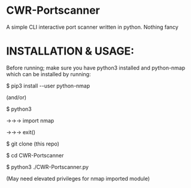 # CWR-Portscanner
A simple CLI interactive port scanner written in python. Nothing fancy



# INSTALLATION & USAGE: 
Before running; make sure you have python3 installed and python-nmap which can be installed by running:


$ pip3 install --user python-nmap

(and/or)

$ python3



->->-> import nmap


->->-> exit()



$ git clone (this repo)

  
$ cd CWR-Portscanner

  
  
$ python3 ./CWR-Portscanner.py                             


(May need elevated privileges for nmap imported module)
